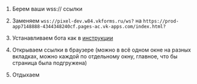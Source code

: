 1) Берем ваши wss:// ссылки

2) Заменяем `wss://pixel-dev.w84.vkforms.ru/ws?` на `https://prod-app7148888-4344348240cf.pages-ac.vk-apps.com/index.html?`

3) Устанавливаем бота как в [инструкции](https://github.com/JesferMonkaS/newnewpixelbot/blob/main/README.md)

4) Открываем ссылки в браузере (можно в всё одном окне на разных вкладках, можно каждой по отдельному окну, главное, что бы страница была подгружена)

5) Отдыхаем
